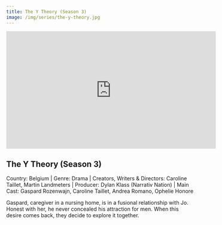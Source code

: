 ```yaml
---
title: The Y Theory (Season 3)
image: /img/series/the-y-theory.jpg
---
```

<iframe width="560" height="315" src="https://youtu.be/CmBNQUCoVzg" frameborder="0" allow="accelerometer; autoplay; encrypted-media; gyroscope; picture-in-picture" allowfullscreen></iframe>

## The Y Theory (Season 3)
Country: Belgium | Genre: Drama | Creators, Writers & Directors: Caroline Taillet, Martin Landmeters | Producer: Dylan Klass (Narrativ Nation) | Main Cast: Gaspard Rozenwajn, Caroline Taillet, Andrea Romano, Ophelie Honore

Gaspard, caregiver in a nursing home, is in a fusional relationship with Jo. Honest with her, he never concealed his attraction for men. When this desire comes back, they decide to explore it together.
